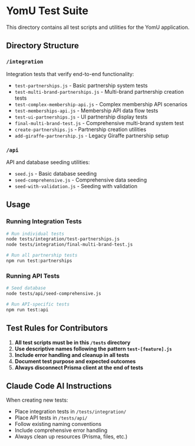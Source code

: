 # YomU Test Suite

This directory contains all test scripts and utilities for the YomU application.

## Directory Structure

### `/integration`

Integration tests that verify end-to-end functionality:
- `test-partnerships.js` - Basic partnership system tests
- `test-multi-brand-partnerships.js` - Multi-brand partnership creation tests
- `test-complex-membership-api.js` - Complex membership API scenarios
- `test-memberships-api.js` - Membership API data flow tests
- `test-ui-partnerships.js` - UI partnership display tests
- `final-multi-brand-test.js` - Comprehensive multi-brand system test
- `create-partnerships.js` - Partnership creation utilities
- `add-giraffe-partnership.js` - Legacy Giraffe partnership setup

### `/api`

API and database seeding utilities:
- `seed.js` - Basic database seeding
- `seed-comprehensive.js` - Comprehensive data seeding
- `seed-with-validation.js` - Seeding with validation

## Usage

### Running Integration Tests

```bash
# Run individual tests
node tests/integration/test-partnerships.js
node tests/integration/final-multi-brand-test.js

# Run all partnership tests
npm run test:partnerships
```

### Running API Tests

```bash
# Seed database
node tests/api/seed-comprehensive.js

# Run API-specific tests
npm run test:api
```

## Test Rules for Contributors

1. **All test scripts must be in this `/tests` directory**
2. **Use descriptive names following the pattern `test-[feature].js`**
3. **Include error handling and cleanup in all tests**
4. **Document test purpose and expected outcomes**
5. **Always disconnect Prisma client at the end of tests**

## Claude Code AI Instructions

When creating new tests:

- Place integration tests in `/tests/integration/`
- Place API tests in `/tests/api/`
- Follow existing naming conventions
- Include comprehensive error handling
- Always clean up resources (Prisma, files, etc.)
